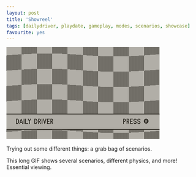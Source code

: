 ```yaml
---
layout: post
title: 'Showreel'
tags: [dailydriver, playdate, gameplay, modes, scenarios, showcase]
favourite: yes
---
```


![GIF](/images/posts/daily-driver-showreel.gif#playdate)

Trying out some different things: a grab bag of scenarios.

This long GIF shows several scenarios, different physics, and more! Essential viewing.
